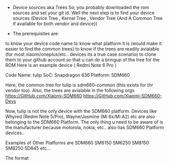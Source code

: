 * Device sources aka Trees
So, you probably downloaded the rom sources and set your git id. Well the next step is to find your device sources (Device Tree , Kernel Tree , Vendor Tree {And A Common Tree if available for both vendor and device})

* The prerequisites are:

to know your device code name
to know what platform it is (would make it easier to find the common trees)
to know if the trees are readily avialable (for most xiaomi/oneplus/etc.. devices its a true case scenario)
to clone them to your github account so that u can do a bringup of the tree for the ROM
Here is an example device ( Redmi Note 6 Pro )

Code Name: tulip
SoC: Snapdragon 636
Platform: SDM660

Here, the common tree for tulip is sdm660-common (this exists for thr vendor too). 
Also, the trees are avialable in the following orgs
https://GitHub.com/Xiaomi-SDM660 
https://GitHub.com/Xiaomi-SDM660-Devs

Now, tulip is not the only device with the SDM660 platform. 
Devices like Whyred (Redmi Note 5/Pro), Wayne/Jasmine (Mi 6x/Mi A2) etc are also belonging to the SDM660 Platform. 
The only thing u need to be aware of is the manufacturer because motorola, nokia, etc.. also has SDM660 Platform devices..

Examples of Other Platforms are SDM660 SM6150 SM6250 SM8150 SM8250 SD845 etc...

The format